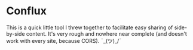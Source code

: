 # Conflux

This is a quick little tool I threw together to facilitate easy sharing of side-by-side content. It's very rough and nowhere near complete (and doesn't work with every site, because CORS). ¯\_(ツ)_/¯
